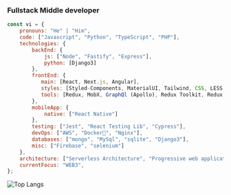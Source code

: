 ### Fullstack Middle developer

```javascript
const vi = {
    pronouns: "He" | "Him",
    code: ["Javascript", "Python", "TypeScript", "PHP"],
    technologies: {
        backEnd: {
            js: ["Node", "Fastify", "Express"],
            python: [Django3]
        },
        frontEnd: {
           main: [React, Next.js, Angular],
           styles: [Styled-Components, MaterialUI, Tailwind, CSS, LESS, SASS],
           tools: [Redux, MobX, GraphQl (Apollo), Redux Toolkit, Redux Toolkit Query]
        },
        mobileApp: {
            native: ["React Native"]
        },
        testing: ["Jest", "React Testing Lib", "Cypress"],
        devOps: ["AWS", "Docker🐳", "Nginx"],
        databases: ["mongo", "MySql", "sqlite", "Django3"],
        misc: ["Firebase", "selenium"]
    },
    architecture: ["Serverless Architecture", "Progressive web applications", "Single page applications"],
    currentFocus: "WEB3",
};
```

![Top Langs](https://github-readme-stats.vercel.app/api/top-langs/?username=hedonismv&layout=compact&theme=dark&hide_border=true)




<!--
**Hedonismv/hedonismv** is a ✨ _special_ ✨ repository because its `README.md` (this file) appears on your GitHub profile.

Here are some ideas to get you started:

- 🔭 I’m currently working on ...
- 🌱 I’m currently learning ...
- 👯 I’m looking to collaborate on ...
- 🤔 I’m looking for help with ...
- 💬 Ask me about ...
- 📫 How to reach me: ...
- 😄 Pronouns: ...
- ⚡ Fun fact: ...
-->
